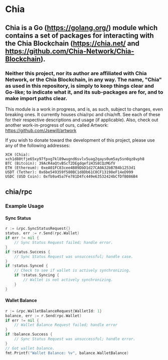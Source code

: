 # Chia

## Chia is a Go (https://golang.org/) module which contains a set of packages for interacting with the Chia Blockchain (https://chia.net/ and https://github.com/Chia-Network/Chia-Blockchain).
### Neither this project, nor its author are affiliated with Chia Network, or the Chia Blockchain, in any way. The name, "Chia" as used in this repository, is simply to keep things clear and Go-like; to indicate what it, and its sub-packages are for, and to make import paths clear.

This module is a work in progress, and is, as such, subject to changes, even breaking ones. It currently houses chia/rpc and chia/nft. See each of these for their respective descriptions and usage (if applicable). Also, check out another work-in-progress of ours, called Artwork: https://github.com/Jsewill/artwork

If you wish to donate toward the development of this project, please use any of the following addresses:

	XCH (Chia): xch1d80tfje65xy97fpxg7kl89wugnd6svlv5uag2qays0um5ay5sn0qz8vph8
	BTC (Bitcoin): 39AcR4aQtvBScT2DEgdqefiH3S8CQzMGfV
	ETH (Ethereum): 0xeA01FC83cee4B89DbD1d27CA0A32bB7B4b1253d1
	USDT (Tether): 0x6be549359f580BC1d8Db61C0CF13198eF14eD999
	USDC (USD Coin): 0xfb9a45a7Fe781D4fc449e63532424bCfDfB086B4

## chia/rpc
### Example Usage

#### Sync Status
```go
r := &rpc.SyncStatusRequest{}
status, err := r.Send(rpc.Wallet)
if err != nil {
    // Sync Status Request failed; handle error.
}
if !status.Success {
    // Sync Status Request was unsuccessful; handle case.
}
if !status.Synced {
    // Check to see if wallet is actively synchronizing.
    if !status.Syncing {
        // Wallet is not actively synchronizing.
    }
}
```

#### Wallet Balance
```go
r := &rpc.WalletBalanceRequest{WalletId: 1}
balance, err := r.Send(rpc.Wallet)
if err != nil {
    // Wallet Balance Request failed; handle error
}
if !balance.Success {
    // Sync Status Request was unsuccessful; handle error.
}
// Got wallet balance.
fmt.Printf("Wallet Balance: %v", balance.WalletBalance)

```
